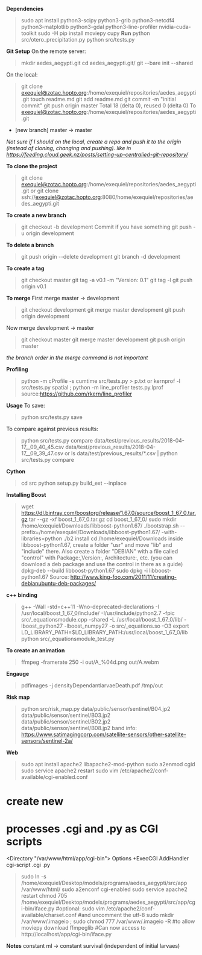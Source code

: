 **Dependencies**
>sudo apt install python3-scipy python3-grib python3-netcdf4 python3-matplotlib python3-gdal python3-line-profiler nvidia-cuda-toolkit
>sudo -H pip install moviepy cupy
**Run**
>python src/otero_precipitation.py
>python src/tests.py



**Git Setup**
On the remote server:
>mkdir aedes_aegypti.git
>cd aedes_aegypti.git/
>git --bare init --shared

On the local:
>git clone exequiel@zotac.hopto.org:/home/exequiel/repositories/aedes_aegypti.git
>touch readme.md
>git add readme.md
>git commit -m "initial commit"
>git push origin master
Total 18 (delta 0), reused 0 (delta 0)
To exequiel@zotac.hopto.org:/home/exequiel/repositories/aedes_aegypti.git
 * [new branch]      master -> master

*Not sure if I should on the local, create a repo and push it to the origin (instead of cloning, changing and pushing). like in https://feeding.cloud.geek.nz/posts/setting-up-centralied-git-repository/*


**To clone the project**
>git clone exequiel@zotac.hopto.org:/home/exequiel/repositories/aedes_aegypti.git
or
>git clone ssh://exequiel@zotac.hopto.org:8080/home/exequiel/repositories/aedes_aegypti.git

**To create a new branch**
>git checkout -b development
Commit if you have something
>git push -u origin development

**To delete a branch**
>git push origin --delete development
>git branch -d development

**To create a tag**
>git checkout master
>git tag -a v0.1 -m "Version: 0.1"
>git tag -l
>git push origin v0.1

**To merge**
First merge master -> development
>git checkout development
>git merge master development
>git push origin development

Now merge development -> master
>git checkout master
>git merge master development
>git push origin master

 *the branch order in the merge command is not important*

**Profiling**
>python -m cProfile -s cumtime src/tests.py  > p.txt
or
>kernprof -l src/tests.py spatial ; python -m line_profiler tests.py.lprof
source:https://github.com/rkern/line_profiler

**Usage**
To save:
>python src/tests.py save

To compare against previous results:
>python src/tests.py compare data/test/previous_results/2018-04-17__09_40_45.csv data/test/previous_results/2018-04-17__09_39_47.csv
or
>ls data/test/previous_results/*.csv |  python src/tests.py compare

**Cython**
>cd src
>python setup.py build_ext --inplace

**Installing Boost**
>wget https://dl.bintray.com/boostorg/release/1.67.0/source/boost_1_67_0.tar.gz
>tar --gz -xf boost_1_67_0.tar.gz
>cd boost_1_67_0/
>sudo mkdir /home/exequiel/Downloads/libboost-python1.67/
>./bootstrap.sh --prefix=/home/exequiel/Downloads/libboost-python1.67/ -with-libraries=python
>./b2 install
>cd /home/exequiel/Downloads
inside libboost-python1.67, create a folder "usr" and move "lib" and "include" there.
Also create a folder "DEBIAN" with a file called "control" with Package:,Version:, Architecture:, etc. (you can download a deb package and use the control in there as a guide)
>dpkg-deb --build libboost-python1.67
>sudo dpkg -i libboost-python1.67
Source: http://www.king-foo.com/2011/11/creating-debianubuntu-deb-packages/


**c++ binding**
> g++ -Wall -std=c++11 -Wno-deprecated-declarations  -I /usr/local/boost_1_67_0/include/ -I/usr/include/python2.7 -fpic  src/_equationsmodule.cpp -shared  -L /usr/local/boost_1_67_0/lib/ -lboost_python27 -lboost_numpy27 -o src/_equations.so -O3
>export LD_LIBRARY_PATH=$LD_LIBRARY_PATH:/usr/local/boost_1_67_0/lib
>python src/_equationsmodule_test.py

**To create an animation**
>ffmpeg -framerate 250 -i out/A_%04d.png  out/A.webm


**Engauge**
>pdfimages -j densityDependantlarvaeDeath.pdf /tmp/out

**Risk map**
>python src/risk_map.py data/public/sensor/sentinel/B04.jp2 data/public/sensor/sentinel/B03.jp2 data/public/sensor/sentinel/B02.jp2 data/public/sensor/sentinel/B08.jp2
band info: https://www.satimagingcorp.com/satellite-sensors/other-satellite-sensors/sentinel-2a/



**Web**
>sudo apt install apache2 libapache2-mod-python
>sudo a2enmod cgid
>sudo service apache2 restart
>sudo vim /etc/apache2/conf-available/cgi-enabled.conf
# create new
# processes .cgi and .py as CGI scripts
<Directory "/var/www/html/app/cgi-bin">
   Options +ExecCGI
   AddHandler cgi-script .cgi .py
</Directory>

>sudo ln -s /home/exequiel/Desktop/models/programs/aedes_aegypti/src/app /var/www/html/
>sudo a2enconf cgi-enabled
>sudo service apache2 restart
>chmod 705 /home/exequiel/Desktop/models/programs/aedes_aegypti/src/app/cgi-bin/iface.py
#optional:
>sudo vim /etc/apache2/conf-available/charset.conf #and uncomment the utf-8
>sudo mkdir /var/www/.imageio ; sudo chmod 777 /var/www/.imageio -R #to allow moviepy download ffmpeglib
#Can now access to http://localhost/app/cgi-bin/iface.py

**Notes**
constant ml -> constant survival (independent of initial larvaes)
